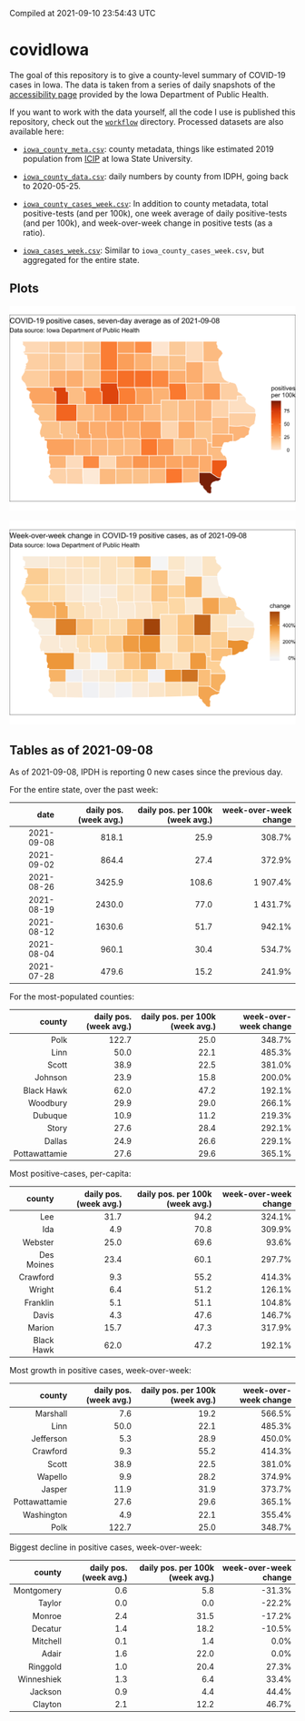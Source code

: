 Compiled at 2021-09-10 23:54:43 UTC

<!-- README.md is generated from README.Rmd. Please edit that file -->

# covidIowa

<!-- badges: start -->

<!-- badges: end -->

The goal of this repository is to give a county-level summary of
COVID-19 cases in Iowa. The data is taken from a series of daily
snapshots of the [accessibility
page](https://coronavirus.iowa.gov/pages/access) provided by the Iowa
Department of Public Health.

If you want to work with the data yourself, all the code I use is
published this repository, check out the [`workflow`](workflow)
directory. Processed datasets are also available here:

  - [`iowa_county_meta.csv`](https://raw.githubusercontent.com/ijlyttle/covidIowa/master/workflow/data/99-publish/iowa_county_meta.csv):
    county metadata, things like estimated 2019 population from
    [ICIP](https://www.icip.iastate.edu/tables/population/counties-estimates)
    at Iowa State University.

  - [`iowa_county_data.csv`](https://raw.githubusercontent.com/ijlyttle/covidIowa/master/workflow/data/99-publish/iowa_county_data.csv):
    daily numbers by county from IDPH, going back to 2020-05-25.

  - [`iowa_county_cases_week.csv`](https://raw.githubusercontent.com/ijlyttle/covidIowa/master/workflow/data/99-publish/iowa_county_data.csv):
    In addition to county metadata, total positive-tests (and per 100k),
    one week average of daily positive-tests (and per 100k), and
    week-over-week change in positive tests (as a ratio).

  - [`iowa_cases_week.csv`](https://raw.githubusercontent.com/ijlyttle/covidIowa/master/workflow/data/99-publish/iowa_cases_week.csv):
    Similar to `iowa_county_cases_week.csv`, but aggregated for the
    entire state.

## Plots

![](workflow/data/99-publish/iowa_cases.png)

![](workflow/data/99-publish/iowa_change.png)

## Tables as of 2021-09-08

As of 2021-09-08, IPDH is reporting 0 new cases since the previous day.

For the entire state, over the past week:

|       date | daily pos. (week avg.) | daily pos. per 100k (week avg.) | week-over-week change |
| ---------: | ---------------------: | ------------------------------: | --------------------: |
| 2021-09-08 |                  818.1 |                            25.9 |                308.7% |
| 2021-09-02 |                  864.4 |                            27.4 |                372.9% |
| 2021-08-26 |                 3425.9 |                           108.6 |              1 907.4% |
| 2021-08-19 |                 2430.0 |                            77.0 |              1 431.7% |
| 2021-08-12 |                 1630.6 |                            51.7 |                942.1% |
| 2021-08-04 |                  960.1 |                            30.4 |                534.7% |
| 2021-07-28 |                  479.6 |                            15.2 |                241.9% |

For the most-populated counties:

|        county | daily pos. (week avg.) | daily pos. per 100k (week avg.) | week-over-week change |
| ------------: | ---------------------: | ------------------------------: | --------------------: |
|          Polk |                  122.7 |                            25.0 |                348.7% |
|          Linn |                   50.0 |                            22.1 |                485.3% |
|         Scott |                   38.9 |                            22.5 |                381.0% |
|       Johnson |                   23.9 |                            15.8 |                200.0% |
|    Black Hawk |                   62.0 |                            47.2 |                192.1% |
|      Woodbury |                   29.9 |                            29.0 |                266.1% |
|       Dubuque |                   10.9 |                            11.2 |                219.3% |
|         Story |                   27.6 |                            28.4 |                292.1% |
|        Dallas |                   24.9 |                            26.6 |                229.1% |
| Pottawattamie |                   27.6 |                            29.6 |                365.1% |

Most positive-cases, per-capita:

|     county | daily pos. (week avg.) | daily pos. per 100k (week avg.) | week-over-week change |
| ---------: | ---------------------: | ------------------------------: | --------------------: |
|        Lee |                   31.7 |                            94.2 |                324.1% |
|        Ida |                    4.9 |                            70.8 |                309.9% |
|    Webster |                   25.0 |                            69.6 |                 93.6% |
| Des Moines |                   23.4 |                            60.1 |                297.7% |
|   Crawford |                    9.3 |                            55.2 |                414.3% |
|     Wright |                    6.4 |                            51.2 |                126.1% |
|   Franklin |                    5.1 |                            51.1 |                104.8% |
|      Davis |                    4.3 |                            47.6 |                146.7% |
|     Marion |                   15.7 |                            47.3 |                317.9% |
| Black Hawk |                   62.0 |                            47.2 |                192.1% |

Most growth in positive cases, week-over-week:

|        county | daily pos. (week avg.) | daily pos. per 100k (week avg.) | week-over-week change |
| ------------: | ---------------------: | ------------------------------: | --------------------: |
|      Marshall |                    7.6 |                            19.2 |                566.5% |
|          Linn |                   50.0 |                            22.1 |                485.3% |
|     Jefferson |                    5.3 |                            28.9 |                450.0% |
|      Crawford |                    9.3 |                            55.2 |                414.3% |
|         Scott |                   38.9 |                            22.5 |                381.0% |
|       Wapello |                    9.9 |                            28.2 |                374.9% |
|        Jasper |                   11.9 |                            31.9 |                373.7% |
| Pottawattamie |                   27.6 |                            29.6 |                365.1% |
|    Washington |                    4.9 |                            22.1 |                355.4% |
|          Polk |                  122.7 |                            25.0 |                348.7% |

Biggest decline in positive cases, week-over-week:

|     county | daily pos. (week avg.) | daily pos. per 100k (week avg.) | week-over-week change |
| ---------: | ---------------------: | ------------------------------: | --------------------: |
| Montgomery |                    0.6 |                             5.8 |               \-31.3% |
|     Taylor |                    0.0 |                             0.0 |               \-22.2% |
|     Monroe |                    2.4 |                            31.5 |               \-17.2% |
|    Decatur |                    1.4 |                            18.2 |               \-10.5% |
|   Mitchell |                    0.1 |                             1.4 |                  0.0% |
|      Adair |                    1.6 |                            22.0 |                  0.0% |
|   Ringgold |                    1.0 |                            20.4 |                 27.3% |
| Winneshiek |                    1.3 |                             6.4 |                 33.4% |
|    Jackson |                    0.9 |                             4.4 |                 44.4% |
|    Clayton |                    2.1 |                            12.2 |                 46.7% |
